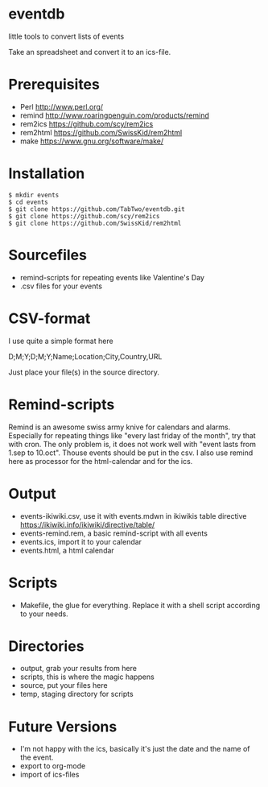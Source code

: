 eventdb
=======

little tools to convert lists of events

Take an spreadsheet and convert it to an ics-file.

Prerequisites
=============
* Perl http://www.perl.org/
* remind http://www.roaringpenguin.com/products/remind
* rem2ics https://github.com/scy/rem2ics
* rem2html https://github.com/SwissKid/rem2html
* make https://www.gnu.org/software/make/

Installation
============
	$ mkdir events
	$ cd events
	$ git clone https://github.com/TabTwo/eventdb.git
	$ git clone https://github.com/scy/rem2ics
	$ git clone https://github.com/SwissKid/rem2html

Sourcefiles
===========
* remind-scripts for repeating events like Valentine's Day
* .csv files for your events

CSV-format
==========
I use quite a simple format here

D;M;Y;D;M;Y;Name;Location;City,Country,URL

Just place your file(s) in the source directory.

Remind-scripts
==============
Remind is an awesome swiss army knive for calendars and alarms.
Especially for repeating things like "every last friday of the month", try that with cron.
The only problem is, it does not work well with "event lasts from 1.sep to 10.oct".
Thouse events should be put in the csv.
I also use remind here as processor for the html-calendar and for the ics.

Output
======
* events-ikiwiki.csv, use it with events.mdwn in ikiwikis table directive https://ikiwiki.info/ikiwiki/directive/table/
* events-remind.rem, a basic remind-script with all events
* events.ics, import it to your calendar
* events.html, a html calendar

Scripts
=======
* Makefile, the glue for everything. Replace it with a shell script according to your needs.

Directories
===========
* output, grab your results from here
* scripts, this is where the magic happens
* source, put your files here
* temp, staging directory for scripts

Future Versions
===============
* I'm not happy with the ics, basically it's just the date and the name of the event.
* export to org-mode
* import of ics-files
